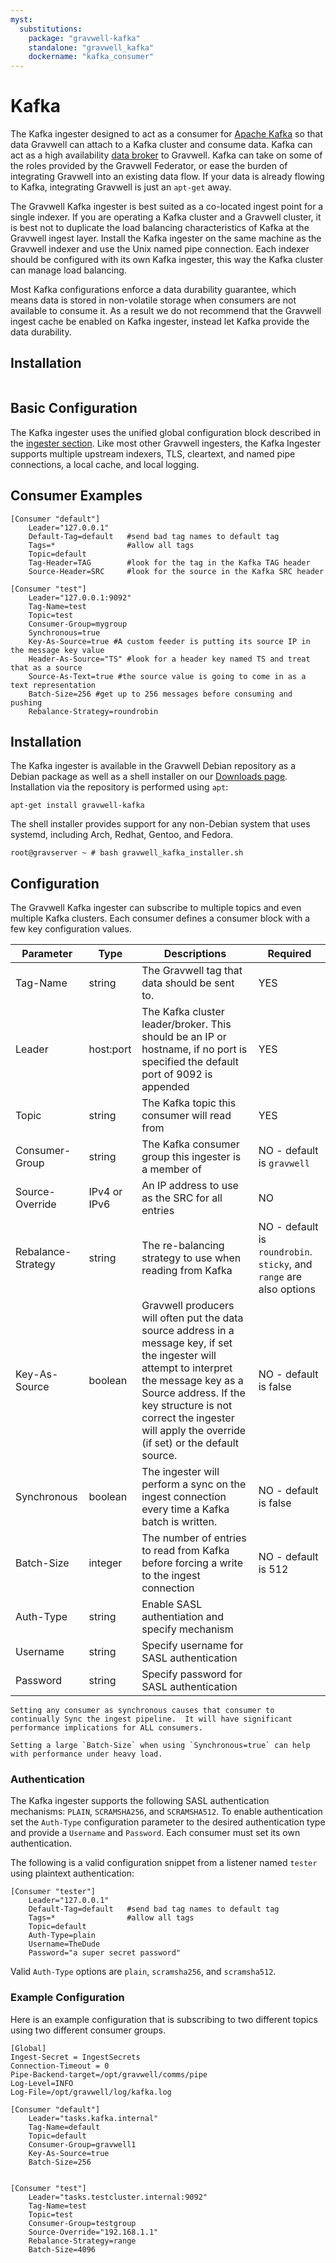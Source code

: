 ```yaml
---
myst:
  substitutions:
    package: "gravwell-kafka"
    standalone: "gravwell_kafka"
    dockername: "kafka_consumer"
---
```

# Kafka

The Kafka ingester designed to act as a consumer for [Apache Kafka](https://kafka.apache.org/) so that data Gravwell can attach to a Kafka cluster and consume data.  Kafka can act as a high availability [data broker](https://kafka.apache.org/uses#uses_logs) to Gravwell.  Kafka can take on some of the roles provided by the Gravwell Federator, or ease the burden of integrating Gravwell into an existing data flow.  If your data is already flowing to Kafka, integrating Gravwell is just an `apt-get` away.

The Gravwell Kafka ingester is best suited as a co-located ingest point for a single indexer.  If you are operating a Kafka cluster and a Gravwell cluster, it is best not to duplicate the load balancing characteristics of Kafka at the Gravwell ingest layer.  Install the Kafka ingester on the same machine as the Gravwell indexer and use the Unix named pipe connection.  Each indexer should be configured with its own Kafka ingester, this way the Kafka cluster can manage load balancing.

Most Kafka configurations enforce a data durability guarantee, which means data is stored in non-volatile storage when consumers are not available to consume it.  As a result we do not recommend that the Gravwell ingest cache be enabled on Kafka ingester, instead let Kafka provide the data durability.

## Installation

```{include} installation_instructions_template.md 
```

## Basic Configuration

The Kafka ingester uses the unified global configuration block described in the [ingester section](ingesters_global_configuration_parameters).  Like most other Gravwell ingesters, the Kafka Ingester supports multiple upstream indexers, TLS, cleartext, and named pipe connections, a local cache, and local logging.

## Consumer Examples

```
[Consumer "default"]
	Leader="127.0.0.1"
	Default-Tag=default   #send bad tag names to default tag
	Tags=*                #allow all tags
	Topic=default
	Tag-Header=TAG        #look for the tag in the Kafka TAG header
	Source-Header=SRC     #look for the source in the Kafka SRC header

[Consumer "test"]
	Leader="127.0.0.1:9092"
	Tag-Name=test
	Topic=test
	Consumer-Group=mygroup
	Synchronous=true
	Key-As-Source=true #A custom feeder is putting its source IP in the message key value
	Header-As-Source="TS" #look for a header key named TS and treat that as a source
	Source-As-Text=true #the source value is going to come in as a text representation
	Batch-Size=256 #get up to 256 messages before consuming and pushing
	Rebalance-Strategy=roundrobin
```

## Installation

The Kafka ingester is available in the Gravwell Debian repository as a Debian package as well as a shell installer on our [Downloads page](/quickstart/downloads).  Installation via the repository is performed using `apt`:

```
apt-get install gravwell-kafka
```

The shell installer provides support for any non-Debian system that uses systemd, including Arch, Redhat, Gentoo, and Fedora.

```console
root@gravserver ~ # bash gravwell_kafka_installer.sh
```

## Configuration

The Gravwell Kafka ingester can subscribe to multiple topics and even multiple Kafka clusters.  Each consumer defines a consumer block with a few key configuration values.


| Parameter | Type | Descriptions | Required |
|-----------|------|--------------| -------- |
| Tag-Name  | string | The Gravwell tag that data should be sent to.  | YES |
| Leader    | host:port | The Kafka cluster leader/broker.  This should be an IP or hostname, if no port is specified the default port of 9092 is appended | YES |
| Topic     | string | The Kafka topic this consumer will read from | YES |
| Consumer-Group | string | The Kafka consumer group this ingester is a member of | NO - default is `gravwell` |
| Source-Override | IPv4 or IPv6 | An IP address to use as the SRC for all entries | NO |
| Rebalance-Strategy | string | The re-balancing strategy to use when reading from Kafka | NO - default is `roundrobin`.  `sticky`, and `range` are also options |
| Key-As-Source | boolean | Gravwell producers will often put the data source address in a message key, if set the ingester will attempt to interpret the message key as a Source address.  If the key structure is not correct the ingester will apply the override (if set) or the default source. | NO - default is false |
| Synchronous | boolean | The ingester will perform a sync on the ingest connection every time a Kafka batch is written. | NO - default is false |
| Batch-Size | integer | The number of entries to read from Kafka before forcing a write to the ingest connection | NO - default is 512 |
| Auth-Type | string | Enable SASL authentiation and specify mechanism |
| Username | string | Specify username for SASL authentication |
| Password | string | Specify password for SASL authentication |

```{warning}
Setting any consumer as synchronous causes that consumer to continually Sync the ingest pipeline.  It will have significant performance implications for ALL consumers.
```

```{note}
Setting a large `Batch-Size` when using `Synchronous=true` can help with performance under heavy load.
```

### Authentication

The Kafka ingester supports the following SASL authentication mechanisms: `PLAIN`, `SCRAMSHA256`, and `SCRAMSHA512`.  To enable authentication set the `Auth-Type` configuration parameter to the desired authentication type and provide a `Username` and `Password`.  Each consumer must set its own authentication.

The following is a valid configuration snippet from a listener named `tester` using plaintext authentication:

```
[Consumer "tester"]
	Leader="127.0.0.1"
	Default-Tag=default   #send bad tag names to default tag
	Tags=*                #allow all tags
	Topic=default
	Auth-Type=plain
	Username=TheDude
	Password="a super secret password"
```

Valid `Auth-Type` options are `plain`, `scramsha256`, and `scramsha512`.



### Example Configuration

Here is an example configuration that is subscribing to two different topics using two different consumer groups.

```
[Global]
Ingest-Secret = IngestSecrets
Connection-Timeout = 0
Pipe-Backend-target=/opt/gravwell/comms/pipe
Log-Level=INFO
Log-File=/opt/gravwell/log/kafka.log

[Consumer "default"]
	Leader="tasks.kafka.internal"
	Tag-Name=default
	Topic=default
	Consumer-Group=gravwell1
	Key-As-Source=true
	Batch-Size=256


[Consumer "test"]
	Leader="tasks.testcluster.internal:9092"
	Tag-Name=test
	Topic=test
	Consumer-Group=testgroup
	Source-Override="192.168.1.1"
	Rebalance-Strategy=range
	Batch-Size=4096
```
